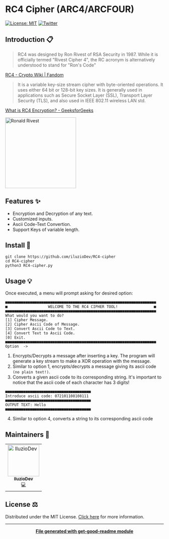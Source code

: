 # RC4 Cipher (ARC4/ARCFOUR)

[![License: MIT](https://img.shields.io/badge/License-MIT-yellow.svg)](https://opensource.org/licenses/MIT)
[![Twitter](https://img.shields.io/twitter/follow/luctstt.svg?label=Follow&style=social)](https://twitter.com/iluzioDev)

## Introduction 📋

> RC4 was designed by Ron Rivest of RSA Security in 1987. While it is officially termed "Rivest Cipher 4", the RC acronym is alternatively understood to stand for "Ron's Code"

[RC4 - Crypto Wiki | Fandom](https://cryptography.fandom.com/wiki/RC4)

> It is a variable key-size stream cipher with byte-oriented operations. It uses either 64 bit or 128-bit key sizes. It is generally used in applications such as Secure Socket Layer (SSL), Transport Layer Security (TLS), and also used in IEEE 802.11 wireless LAN std.

[What is RC4 Encryption? - GeeksforGeeks](https://www.geeksforgeeks.org/what-is-rc4-encryption/)

<p float="left">
	<img src="https://upload.wikimedia.org/wikipedia/commons/7/79/Ronald_L_Rivest_photo.jpg" alt="Ronald Rivest" height="225px">
</p>

## Features ✨

* Encryption and Decryption of any text.
* Customized inputs.
* Ascii Code-Text Convertion.
* Support Keys of variable length.

## Install 🔧

```
git clone https://github.com/iluzioDev/RC4-cipher
cd RC4-cipher
python3 RC4-cipher.py
```

## Usage 💡

Once executed, a menu will prompt asking for desired option:

```
■■■■■■■■■■■■■■■■■■■■■■■■■■■■■■■■■■■■■■■■■■■■■■■■■■■■■■■■■■■■■■■■■■■
■                  WELCOME TO THE RC4 CIPHER TOOL!                ■
■■■■■■■■■■■■■■■■■■■■■■■■■■■■■■■■■■■■■■■■■■■■■■■■■■■■■■■■■■■■■■■■■■■
What would you want to do?
[1] Cipher Message.
[2] Cipher Ascii Code of Message.
[3] Convert Ascii Code to Text.
[4] Convert Text to Ascii Code.
[0] Exit.
■■■■■■■■■■■■■■■■■■■■■■■■■■■■■■■■■■■■■■■■■■■■■■■■■■■■■■■■■■■■■■■■■■■
Option  ->
```

1. Encrypts/Decrypts a message after inserting a key. The program will generate a key stream to make a XOR operation with the message.
2. Similar to option 1, encrypts/decrypts a message giving its ascii code ```(no plain text!)```.
3. Converts a given ascii code to its corresponding string. It's important to notice that the ascii code of each character has 3 digits!
  ```
  ■■■■■■■■■■■■■■■■■■■■■■■■■■■■■■■■■■■■■■
  Introduce ascii code: 072101108108111
  ■■■■■■■■■■■■■■■■■■■■■■■■■■■■■■■■■■■■■■
  OUTPUT TEXT: Hello
  ■■■■■■■■■■■■■■■■■■■■■■■■■■■■■■■■■■■■■■
   ```
4. Similar to option 4, converts a string to its corresponding ascii code

## Maintainers 👷

<table>
  <tr>
    <td align="center"><a href="https://github.com/iluzioDev"><img src="https://avatars.githubusercontent.com/u/45295283?v=4" width="100px;" alt="IluzioDev"/><br /><sub><b>IluzioDev</b></sub></a><br />💻</td>
  </tr>
</table>

## License ⚖️

Distributed under the MIT License. [Click here](LICENSE.md) for more information.

---
<div align="center">
	<b>
		<a href="https://www.npmjs.com/package/get-good-readme">File generated with get-good-readme module</a>
	</b>
</div>
